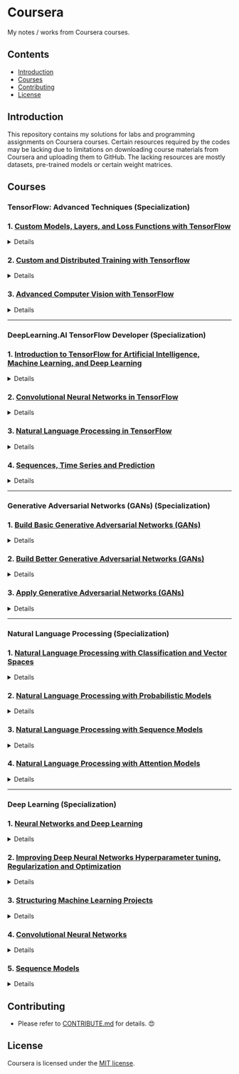 # Coursera
My notes / works from Coursera courses.

## Contents
- [Introduction](#Introduction)
- [Courses](#Courses)
- [Contributing](#Contributing)
- [License](#License)

## Introduction
This repository contains my solutions for labs and programming assignments on Coursera courses. Certain resources required by the codes may be lacking due to limitations on downloading course materials from Coursera and uploading them to GitHub. The lacking resources are mostly datasets, pre-trained models or certain weight matrices.

## Courses
### TensorFlow: Advanced Techniques (Specialization)
### 1. [Custom Models, Layers, and Loss Functions with TensorFlow](https://github.com/y33-j3T/Coursera/tree/master/Custom%20Models%2C%20Layers%2C%20and%20Loss%20Functions%20with%20TensorFlow)
<details>
<summary>Details</summary>

#### Week 1 - Functional APIs
- [Lab: Functional API Practice](https://github.com/stephenjohnmoore/Coursera-Deep-Learning/blob/master/Custom%20Models%2C%20Layers%2C%20and%20Loss%20Functions%20with%20TensorFlow/Week%201%20-%20Functional%20APIs/C1_W1_Lab_1_functional-practice.ipynb)
- [Lab: Multi-output](https://github.com/y33-j3T/Coursera/blob/master/Custom%20Models%2C%20Layers%2C%20and%20Loss%20Functions%20with%20TensorFlow/Week%201%20-%20Functional%20APIs/C1_W1_Lab_2_multi-output.ipynb)
- [Lab: Siamese network](https://github.com/y33-j3T/Coursera/blob/master/Custom%20Models%2C%20Layers%2C%20and%20Loss%20Functions%20with%20TensorFlow/Week%201%20-%20Functional%20APIs/C1_W1_Lab_3_siamese-network.ipynb)
- [Programming Assignment: Multiple Output Models using Keras Functional API](https://github.com/y33-j3T/Coursera/blob/master/Custom%20Models%2C%20Layers%2C%20and%20Loss%20Functions%20with%20TensorFlow/Week%201%20-%20Functional%20APIs/C1W1_Assignment.ipynb)

#### Week 2 - Custom Loss Functions
- [Lab: Huber Loss lab](https://github.com/y33-j3T/Coursera/blob/master/Custom%20Models%2C%20Layers%2C%20and%20Loss%20Functions%20with%20TensorFlow/Week%202%20-%20Custom%20Loss%20Functions/C1_W2_Lab_1_huber-loss.ipynb)
- [Lab: Huber Loss object](https://github.com/y33-j3T/Coursera/blob/master/Custom%20Models%2C%20Layers%2C%20and%20Loss%20Functions%20with%20TensorFlow/Week%202%20-%20Custom%20Loss%20Functions/C1_W2_Lab_2_huber-object-loss.ipynb)
- [Lab: Contrastive loss in the siamese network](https://github.com/y33-j3T/Coursera/blob/master/Custom%20Models%2C%20Layers%2C%20and%20Loss%20Functions%20with%20TensorFlow/Week%201%20-%20Functional%20APIs/C1_W1_Lab_3_siamese-network.ipynb) (same as week 1's siamese network)
- [Programming Assignment: Creating a custom loss function](https://github.com/y33-j3T/Coursera/blob/master/Custom%20Models%2C%20Layers%2C%20and%20Loss%20Functions%20with%20TensorFlow/Week%202%20-%20Custom%20Loss%20Functions/C1W2_Assignment.ipynb)

#### Week 3 - Custom Layers
- [Lab: Lambda layer](https://github.com/y33-j3T/Coursera/blob/master/Custom%20Models%2C%20Layers%2C%20and%20Loss%20Functions%20with%20TensorFlow/Week%203%20-%20Custom%20Layers/C1_W3_Lab_1_lambda-layer.ipynb)
- [Lab: Custom dense layer](https://github.com/y33-j3T/Coursera/blob/master/Custom%20Models%2C%20Layers%2C%20and%20Loss%20Functions%20with%20TensorFlow/Week%203%20-%20Custom%20Layers/C1_W3_Lab_2_custom-dense-layer.ipynb)
- [Lab: Activation in a custom layer](https://github.com/y33-j3T/Coursera/blob/master/Custom%20Models%2C%20Layers%2C%20and%20Loss%20Functions%20with%20TensorFlow/Week%203%20-%20Custom%20Layers/C1_W3_Lab_3_custom-layer-activation.ipynb)
- [Programming Assignment: Implement a Quadratic Layer](https://github.com/y33-j3T/Coursera/blob/master/Custom%20Models%2C%20Layers%2C%20and%20Loss%20Functions%20with%20TensorFlow/Week%203%20-%20Custom%20Layers/C1W3_Assignment.ipynb)

#### Week 4 - Custom Models
- [Lab: Build a basic model](https://github.com/y33-j3T/Coursera/blob/master/Custom%20Models%2C%20Layers%2C%20and%20Loss%20Functions%20with%20TensorFlow/Week%204%20-%20Custom%20Models/C1_W4_Lab_1_basic-model.ipynb)
- [Lab: Build a ResNet model](https://github.com/y33-j3T/Coursera/blob/master/Custom%20Models%2C%20Layers%2C%20and%20Loss%20Functions%20with%20TensorFlow/Week%204%20-%20Custom%20Models/C1_W4_Lab_2_resnet-example.ipynb)
- [Programming Assignment: Create a VGG network](https://github.com/y33-j3T/Coursera/blob/master/Custom%20Models%2C%20Layers%2C%20and%20Loss%20Functions%20with%20TensorFlow/Week%204%20-%20Custom%20Models/C1W4_Assignment.ipynb)

#### Week 5 - Bonus Content - Callbacks
- [Lab: Built-in Callbacks](https://github.com/y33-j3T/Coursera/blob/master/Custom%20Models%2C%20Layers%2C%20and%20Loss%20Functions%20with%20TensorFlow/Week%205%20-%20Bonus%20Content%20-%20Callbacks/C1_W5_Lab_1_exploring-callbacks.ipynb)
- [Lab: Custom Callbacks](https://github.com/y33-j3T/Coursera/blob/master/Custom%20Models%2C%20Layers%2C%20and%20Loss%20Functions%20with%20TensorFlow/Week%205%20-%20Bonus%20Content%20-%20Callbacks/C1_W5_Lab_2_custom-callbacks.ipynb)

</details>


### 2. [Custom and Distributed Training with Tensorflow](https://github.com/y33-j3T/Coursera/tree/master/Custom%20and%20Distributed%20Training%20with%20Tensorflow)
<details>
<summary>Details</summary>

#### Week 1 - Differentiation and Gradients
- [Lab: Basic Tensors](https://github.com/y33-j3T/Coursera/blob/master/Custom%20and%20Distributed%20Training%20with%20Tensorflow/Week%201%20-%20Differentiation%20and%20Gradients/C2_W1_Lab_1_basic-tensors.ipynb)
- [Lab: Gradient Tape Basics](https://github.com/y33-j3T/Coursera/blob/master/Custom%20and%20Distributed%20Training%20with%20Tensorflow/Week%201%20-%20Differentiation%20and%20Gradients/C2_W1_Lab_2_gradient-tape-basics.ipynb)
- [Programming Assignment: Basic Tensor Operations](https://github.com/y33-j3T/Coursera/blob/master/Custom%20and%20Distributed%20Training%20with%20Tensorflow/Week%201%20-%20Differentiation%20and%20Gradients/C2W1_Assignment.ipynb)

#### Week 2 - Custom Training
- [Lab: Training Basics](https://github.com/y33-j3T/Coursera/blob/master/Custom%20and%20Distributed%20Training%20with%20Tensorflow/Week%202%20-%20Custom%20Training/C2_W2_Lab_1_training-basics.ipynb)
- [Lab: Fashion MNIST using Custom Training Loop](https://github.com/y33-j3T/Coursera/blob/master/Custom%20and%20Distributed%20Training%20with%20Tensorflow/Week%202%20-%20Custom%20Training/C2_W2_Lab_2_training-categorical.ipynb)
- [Programming Assignment: Breast Cancer Prediction](https://github.com/y33-j3T/Coursera/blob/master/Custom%20and%20Distributed%20Training%20with%20Tensorflow/Week%202%20-%20Custom%20Training/C2W2_Assignment.ipynb)

#### Week 3 - Graph Mode
- [Lab: AutoGraph Basics](https://github.com/y33-j3T/Coursera/blob/master/Custom%20and%20Distributed%20Training%20with%20Tensorflow/Week%203%20-%20Graph%20Mode/C2_W3_Lab_1_autograph-basics.ipynb)
- [Lab: AutoGraph](https://github.com/y33-j3T/Coursera/blob/master/Custom%20and%20Distributed%20Training%20with%20Tensorflow/Week%203%20-%20Graph%20Mode/C2_W3_Lab_2-graphs-for-complex-code.ipynb)
- [Programming Assignment: Horse or Human?](https://github.com/y33-j3T/Coursera/blob/master/Custom%20and%20Distributed%20Training%20with%20Tensorflow/Week%203%20-%20Graph%20Mode/C2W3_Assignment.ipynb)

#### Week 4 - Distributed Training
- [Lab: Mirrored Strategy](https://github.com/y33-j3T/Coursera/blob/master/Custom%20and%20Distributed%20Training%20with%20Tensorflow/Week%204%20-%20Distributed%20Training/C2_W4_Lab_1_basic-mirrored-strategy.ipynb)
- [Lab: Multi GPU Mirrored Strategy](https://github.com/y33-j3T/Coursera/blob/master/Custom%20and%20Distributed%20Training%20with%20Tensorflow/Week%204%20-%20Distributed%20Training/C2_W4_Lab_2_multi-GPU-mirrored-strategy.ipynb)
- [Lab: TPU Strategy](https://github.com/y33-j3T/Coursera/blob/master/Custom%20and%20Distributed%20Training%20with%20Tensorflow/Week%204%20-%20Distributed%20Training/C2_W4_Lab_3_using-TPU-strategy.ipynb)
- [Lab: One Device Strategy](https://github.com/y33-j3T/Coursera/blob/master/Custom%20and%20Distributed%20Training%20with%20Tensorflow/Week%204%20-%20Distributed%20Training/C2_W4_Lab_4_one-device-strategy.ipynb)
- [Programming Assignment: Distributed Strategy](https://github.com/y33-j3T/Coursera/blob/master/Custom%20and%20Distributed%20Training%20with%20Tensorflow/Week%204%20-%20Distributed%20Training/C2W4_Assignment.ipynb)

</details>


### 3. [Advanced Computer Vision with TensorFlow](https://github.com/y33-j3T/Coursera/tree/master/Advanced%20Computer%20Vision%20with%20TensorFlow)
<details>
<summary>Details</summary>

#### Week 1 - Introduction to Computer Vision
- [Lab: Transfer Learning](https://github.com/y33-j3T/Coursera/blob/master/Advanced%20Computer%20Vision%20with%20TensorFlow/Week%201%20-%20Introduction%20to%20Computer%20Vision/Copy%20of%20C3_W1_Lab_1_transfer_learning_cats_dogs.ipynb)
- [Lab: Transfer Learning with ResNet 50](https://github.com/y33-j3T/Coursera/blob/master/Advanced%20Computer%20Vision%20with%20TensorFlow/Week%201%20-%20Introduction%20to%20Computer%20Vision/Copy%20of%20C3_W1_Lab_2_Transfer_Learning_CIFAR_10.ipynb)
- [Lab: Image Classification and Object Localization](https://github.com/y33-j3T/Coursera/blob/master/Advanced%20Computer%20Vision%20with%20TensorFlow/Week%201%20-%20Introduction%20to%20Computer%20Vision/Copy%20of%20C3_W1_Lab_3_Object_Localization.ipynb)
- [Programming Assignment: Bird Boxes](https://github.com/y33-j3T/Coursera/blob/master/Advanced%20Computer%20Vision%20with%20TensorFlow/Week%201%20-%20Introduction%20to%20Computer%20Vision/Copy%20of%20C3W1_Assignment.ipynb)

#### Week 2 - Object Detection
- [Lab: Implement Simple Object Detection](https://github.com/y33-j3T/Coursera/blob/master/Advanced%20Computer%20Vision%20with%20TensorFlow/Week%202%20-%20Object%20Detection/Copy%20of%20C3_W2_Lab_1_Simple_Object_Detection.ipynb)
- [Lab: Predicting Bounding Boxes for Object Detection](https://github.com/y33-j3T/Coursera/blob/master/Advanced%20Computer%20Vision%20with%20TensorFlow/Week%202%20-%20Object%20Detection/Copy%20of%20C3_W2_Lab_2_Object_Detection.ipynb)
- [Programming Assignment: Zombie Detector](https://github.com/y33-j3T/Coursera/blob/master/Advanced%20Computer%20Vision%20with%20TensorFlow/Week%202%20-%20Object%20Detection/Copy%20of%20C3W2_Assignment.ipynb)

#### Week 3 - Image Segmentation
- [Lab: Implement a Fully Convolutional Neural Network](https://github.com/y33-j3T/Coursera/blob/master/Advanced%20Computer%20Vision%20with%20TensorFlow/Week%203%20-%20Image%20Segmentation/Copy%20of%20C3_W3_Lab_1_VGG16-FCN8-CamVid.ipynb)
- [Lab: Implement a UNet](https://github.com/y33-j3T/Coursera/blob/master/Advanced%20Computer%20Vision%20with%20TensorFlow/Week%203%20-%20Image%20Segmentation/Copy%20of%20C3_W3_Lab_2_OxfordPets-UNet.ipynb)
- [Lab: Instance Segmentation Demo](https://github.com/y33-j3T/Coursera/blob/master/Advanced%20Computer%20Vision%20with%20TensorFlow/Week%203%20-%20Image%20Segmentation/Copy%20of%20C3_W3_Lab_3_Mask-RCNN-ImageSegmentation.ipynb)
- [Programming Assignment: Image Segmentation of Handwritten Digits](https://github.com/y33-j3T/Coursera/blob/master/Advanced%20Computer%20Vision%20with%20TensorFlow/Week%203%20-%20Image%20Segmentation/Copy%20of%20C3W3_Assignment.ipynb)

#### Week 4 - Visualization and Interpretability
- [Lab: Class Activation Maps with Fashion MNIST](https://github.com/y33-j3T/Coursera/blob/master/Advanced%20Computer%20Vision%20with%20TensorFlow/Week%204%20-%20Visualization%20and%20Interpretability/Copy%20of%20C3_W4_Lab_1_FashionMNIST-CAM.ipynb)
- [Lab: Class Activation Maps "Cats vs Dogs"](https://github.com/y33-j3T/Coursera/blob/master/Advanced%20Computer%20Vision%20with%20TensorFlow/Week%204%20-%20Visualization%20and%20Interpretability/Copy%20of%20C3_W4_Lab_2_CatsDogs-CAM.ipynb)
- [Lab: Saliency Maps](https://github.com/y33-j3T/Coursera/blob/master/Advanced%20Computer%20Vision%20with%20TensorFlow/Week%204%20-%20Visualization%20and%20Interpretability/Copy%20of%20C3_W4_Lab_3_Saliency.ipynb)
- [Lab: GradCAM](https://github.com/y33-j3T/Coursera/blob/master/Advanced%20Computer%20Vision%20with%20TensorFlow/Week%204%20-%20Visualization%20and%20Interpretability/Copy%20of%20C3_W4_Lab_4_GradCam.ipynb)
- [Programming Assignment: Cats vs Dogs Saliency Maps](https://github.com/y33-j3T/Coursera/blob/master/Advanced%20Computer%20Vision%20with%20TensorFlow/Week%204%20-%20Visualization%20and%20Interpretability/Copy%20of%20C3W4_Assignment.ipynb)

</details>


---
### DeepLearning.AI TensorFlow Developer (Specialization)
### 1. [Introduction to TensorFlow for Artificial Intelligence, Machine Learning, and Deep Learning](https://github.com/y33-j3T/Coursera/tree/master/Introduction%20to%20TensorFlow%20for%20Artificial%20Intelligence%2C%20Machine%20Learning%2C%20and%20Deep%20Learning)
<details>
<summary>Details</summary>

#### Week 1 - A New Programming Paradigm
- [Programming Assignment: Exercise 1 (Housing Prices)](https://github.com/y33-j3T/Coursera/blob/master/Introduction%20to%20TensorFlow%20for%20Artificial%20Intelligence%2C%20Machine%20Learning%2C%20and%20Deep%20Learning/Week%201%20-%20A%20New%20Programming%20Paradigm/Exercise_1_House_Prices_Question.ipynb)

#### Week 2 - Introduction to Computer Vision
- [Programming Assignment: Exercise 2 (Handwriting Recognition)](https://github.com/y33-j3T/Coursera/blob/master/Introduction%20to%20TensorFlow%20for%20Artificial%20Intelligence%2C%20Machine%20Learning%2C%20and%20Deep%20Learning/Week%202%20-%20Introduction%20to%20Computer%20Vision/Exercise2-Question.ipynb)

#### Week 3 - Enchancing Vision with Convolutional Neural Networks
- [Programming Assignment: Exercise 3 (Improve MNIST with convolutions)](https://github.com/y33-j3T/Coursera/blob/master/Introduction%20to%20TensorFlow%20for%20Artificial%20Intelligence%2C%20Machine%20Learning%2C%20and%20Deep%20Learning/Week%203%20-%20Enchancing%20Vision%20with%20Convolutional%20Neural%20Networks/Excercise-3-Question.ipynb)

#### Week 4 - Using Real-world Images
- [Programming Assignment: Exercise 4 (Handling complex images)](https://github.com/y33-j3T/Coursera/blob/master/Introduction%20to%20TensorFlow%20for%20Artificial%20Intelligence%2C%20Machine%20Learning%2C%20and%20Deep%20Learning/Week%204%20-%20Using%20Real-world%20Images/Exercise4-Question.ipynb)

</details>


### 2. [Convolutional Neural Networks in TensorFlow](https://github.com/y33-j3T/Coursera/tree/master/Convolutional%20Neural%20Networks%20in%20TensorFlow)
<details>
<summary>Details</summary>

#### Week 1 - Exploring a Larger Dataset
[Programming Assignment: Exercise 1 - Cats vs. Dogs](https://github.com/y33-j3T/Coursera/blob/master/Convolutional%20Neural%20Networks%20in%20TensorFlow/Week%201%20-%20Exploring%20a%20Larger%20Dataset/Exercise_1_Cats_vs_Dogs_Question-FINAL.ipynb)

#### Week 2 - Augmentation: A Technique to Avoid Overfitting
[Programming Assignment: Exercise 2 - Cats vs. Dogs using augmentation](https://github.com/y33-j3T/Coursera/blob/master/Convolutional%20Neural%20Networks%20in%20TensorFlow/Week%202%20-%20Augmentation%20A%20Technique%20to%20Avoid%20Overfitting/Exercise_2_Cats_vs_Dogs_using_augmentation_Question-FINAL.ipynb)

#### Week 3 - Transfer Learning
[Programming Assignment: Exercise 3 - Horses vs. humans using Transfer Learning](https://github.com/y33-j3T/Coursera/blob/master/Convolutional%20Neural%20Networks%20in%20TensorFlow/Week%203%20-%20Transfer%20Learning/Exercise_3_Horses_vs_humans_using_Transfer_Learning_Question-FINAL.ipynb)

#### Week 4 - Multiclass Classifications
[Programming Assignment: Exercise 4 - Multi-class classifier](https://github.com/y33-j3T/Coursera/blob/master/Convolutional%20Neural%20Networks%20in%20TensorFlow/Week%204%20-%20Multiclass%20Classifications/Exercise_4_Multi_class_classifier_Question-FINAL.ipynb)

Unable to download `horse-or-human.zip`

</details>


### 3. [Natural Language Processing in TensorFlow](https://github.com/y33-j3T/Coursera/tree/master/Natural%20Language%20Processing%20in%20TensorFlow)
<details>
<summary>Details</summary>

#### Week 1 - Sentiment in Text
- [Ungraded External Tool: Exercise 1 - Explore the BBC news archive](https://github.com/y33-j3T/Coursera/blob/master/Natural%20Language%20Processing%20in%20TensorFlow/Week%201%20-%20Sentiment%20in%20Text/Course_3_Week_1_Exercise_answer.ipynb)
- [Ungraded External Tool: Exercise 1 - Explore the BBC news archive (answer)](https://github.com/y33-j3T/Coursera/blob/master/Natural%20Language%20Processing%20in%20TensorFlow/Week%201%20-%20Sentiment%20in%20Text/Course_3_Week_1_Exercise_answer.ipynb)

#### Week 2 - Word Embeddings
- [Ungraded External Tool: Exercise 2 - BBC news archive](https://github.com/y33-j3T/Coursera/blob/master/Natural%20Language%20Processing%20in%20TensorFlow/Week%202%20-%20Word%20Embeddings/Course_3_Week_2_Exercise_Question.ipynb)
- [Ungraded External Tool: Exercise 2 - BBC news archive (answer)](https://github.com/y33-j3T/Coursera/blob/master/Natural%20Language%20Processing%20in%20TensorFlow/Week%202%20-%20Word%20Embeddings/Course_3_Week_2_Exercise_Answer.ipynb)

#### Week 3 - Sequence Models
- [Ungraded External Tool: Exercise 3 - Exploring overfitting in NLP](https://github.com/y33-j3T/Coursera/blob/master/Natural%20Language%20Processing%20in%20TensorFlow/Week%203%20-%20Sequence%20Models/NLP_Course_Week_3_Exercise_Question.ipynb)
- [Ungraded External Tool: Exercise 3 - Exploring overfitting in NLP (answer)](https://github.com/y33-j3T/Coursera/blob/master/Natural%20Language%20Processing%20in%20TensorFlow/Week%203%20-%20Sequence%20Models/NLP_Course_Week_3_Exercise_Answer.ipynb)

#### Week 4 - Sequence Models and Literature
- [Ungraded External Tool: Exercise 4 - Using LSTMs, see if you can write Shakespeare](https://github.com/y33-j3T/Coursera/blob/master/Natural%20Language%20Processing%20in%20TensorFlow/Week%204%20-%20Sequence%20Models%20and%20Literature/NLP_Week4_Exercise_Shakespeare_Question.ipynb)
- [Ungraded External Tool: Exercise 4 - Using LSTMs, see if you can write Shakespeare (answer)](https://github.com/y33-j3T/Coursera/blob/master/Natural%20Language%20Processing%20in%20TensorFlow/Week%204%20-%20Sequence%20Models%20and%20Literature/NLP_Week4_Exercise_Shakespeare_Answer.ipynb)

</details>


### 4. [Sequences, Time Series and Prediction](https://github.com/y33-j3T/Coursera/tree/master/Sequences%2C%20Time%20Series%20and%20Prediction)
<details>
<summary>Details</summary>

#### Week 1 - Sequences and Prediction
- [Ungraded External Tool: Exercise 1 - Create and predict synthetic data](https://github.com/y33-j3T/Coursera/blob/master/Sequences%2C%20Time%20Series%20and%20Prediction/Week%201%20-%20Sequences%20and%20Prediction/Week_1_Exercise_Question.ipynb)
- [Ungraded External Tool: Exercise 1 - Create and predict synthetic data (answer)](https://github.com/y33-j3T/Coursera/blob/master/Sequences%2C%20Time%20Series%20and%20Prediction/Week%201%20-%20Sequences%20and%20Prediction/Week_1_Exercise_Answer.ipynb)

#### Week 2 - Deep Neural Networks for Time Series
- [Ungraded External Tool: Exercise 2 - Predict with a DNN](https://github.com/y33-j3T/Coursera/blob/master/Sequences%2C%20Time%20Series%20and%20Prediction/Week%202%20-%20Deep%20Neural%20Networks%20for%20Time%20Series/S%2BP_Week_2_Exercise_Question.ipynb)
- [Ungraded External Tool: Exercise 2 - Predict with a DNN (answer)](https://github.com/y33-j3T/Coursera/blob/master/Sequences%2C%20Time%20Series%20and%20Prediction/Week%202%20-%20Deep%20Neural%20Networks%20for%20Time%20Series/S%2BP_Week_2_Exercise_Answer.ipynb)

#### Week 3 - Recurrent Neural Networks for Time Series
- [Ungraded External Tool: Exercise 3 - Mean Absolute Error](https://github.com/y33-j3T/Coursera/blob/master/Sequences%2C%20Time%20Series%20and%20Prediction/Week%203%20-%20Recurrent%20Neural%20Networks%20for%20Time%20Series/S%2BP_Week_3_Exercise_Question.ipynb)
- [Ungraded External Tool: Exercise 3 - Mean Absolute Error (answer)](https://github.com/y33-j3T/Coursera/blob/master/Sequences%2C%20Time%20Series%20and%20Prediction/Week%203%20-%20Recurrent%20Neural%20Networks%20for%20Time%20Series/S%2BP_Week_3_Exercise_Answer.ipynb)

#### Week 4 - Real-world Time Series Data
- [Ungraded External Tool: Exercise 4 - Sunspots](https://github.com/y33-j3T/Coursera/blob/master/Sequences%2C%20Time%20Series%20and%20Prediction/Week%204%20-%20Real-world%20Time%20Series%20Data/S%2BP_Week_4_Exercise_Question.ipynb)
- [Ungraded External Tool: Exercise 4 - Sunspots (answer)](https://github.com/y33-j3T/Coursera/blob/master/Sequences%2C%20Time%20Series%20and%20Prediction/Week%204%20-%20Real-world%20Time%20Series%20Data/S%2BP_Week_4_Exercise_Answer.ipynb)

</details>


---
### Generative Adversarial Networks (GANs) (Specialization)
### 1. [Build Basic Generative Adversarial Networks (GANs)](https://github.com/y33-j3T/Coursera/tree/master/Build%20Basic%20Generative%20Adversarial%20Networks%20(GANs))
<details>
<summary>Details</summary>

#### Week 1 - Intro to GANs
- [Lab: (Optional) Intro to PyTorch](https://github.com/y33-j3T/Coursera/blob/master/Build%20Basic%20Generative%20Adversarial%20Networks%20(GANs)/Week%201%20-%20Intro%20to%20GANs/Intro_to_PyTorch.ipynb)
- [Programming Assignment: Your First GAN](https://github.com/y33-j3T/Coursera/blob/master/Build%20Basic%20Generative%20Adversarial%20Networks%20(GANs)/Week%201%20-%20Intro%20to%20GANs/C1W1_Your_First_GAN.ipynb)

#### Week 2 - Deep Convolutional GANs
- [Programming Assignment: Deep Convolutional GAN (DCGAN)](https://github.com/y33-j3T/Coursera/blob/master/Build%20Basic%20Generative%20Adversarial%20Networks%20(GANs)/Week%202%20-%20Deep%20Convolutional%20GANs/C1_W2_Assignment.ipynb)

#### Week 3 - Wasserstein GANs with Gradient Penalty
- [Lab: (Optional) SN-GAN](https://github.com/y33-j3T/Coursera/blob/master/Build%20Basic%20Generative%20Adversarial%20Networks%20(GANs)/Week%203%20-%20Wasserstein%20GANs%20with%20Gradient%20Penalty/SNGAN.ipynb)
- [Programming Assignment: WGAN](https://github.com/y33-j3T/Coursera/blob/master/Build%20Basic%20Generative%20Adversarial%20Networks%20(GANs)/Week%203%20-%20Wasserstein%20GANs%20with%20Gradient%20Penalty/C1W3_WGAN_GP.ipynb)

#### Week 4 - Conditional GAN & Controllable Generation
- [Lab: (Optional) InfoGAN](https://github.com/y33-j3T/Coursera/blob/master/Build%20Basic%20Generative%20Adversarial%20Networks%20(GANs)/Week%204%20-%20Conditional%20GAN%20%26%20Controllable%20Generation/C1W4_(Optional_Notebook)_InfoGAN.ipynb)
- [Programming Assignment: Conditional GAN](https://github.com/y33-j3T/Coursera/blob/master/Build%20Basic%20Generative%20Adversarial%20Networks%20(GANs)/Week%204%20-%20Conditional%20GAN%20%26%20Controllable%20Generation/C1W4A_Build_a_Conditional_GAN.ipynb)
- [Programming Assignment: Controllable Generation](https://github.com/y33-j3T/Coursera/blob/master/Build%20Basic%20Generative%20Adversarial%20Networks%20(GANs)/Week%204%20-%20Conditional%20GAN%20%26%20Controllable%20Generation/C1W4B_Controllable_Generation.ipynb)

</details>


### 2. [Build Better Generative Adversarial Networks (GANs)](https://github.com/y33-j3T/Coursera/tree/master/Build%20Better%20Generative%20Adversarial%20Networks%20(GANs))
<details>
<summary>Details</summary>

#### Week 1 - Evaluation of GANs
Unable to download `inception_v3_google-1a9a5a14.pth`, `fid_images_tensor.npz`
- [Lab: (Optional) Perceptual Path Length](https://github.com/y33-j3T/Coursera/blob/master/Build%20Better%20Generative%20Adversarial%20Networks%20(GANs)/Week%201%20-%20Evaluation%20of%20GANs/PPL.ipynb)
- [Programming Assignment: Fréchet Inception Distance](https://github.com/y33-j3T/Coursera/blob/master/Build%20Better%20Generative%20Adversarial%20Networks%20(GANs)/Week%201%20-%20Evaluation%20of%20GANs/C2W1_Assignment.ipynb)

#### Week 2 - GAN Disadvantages and Bias
- [Lab: Alternatives: Variational Autoencoders (VAEs)](https://github.com/y33-j3T/Coursera/blob/master/Build%20Better%20Generative%20Adversarial%20Networks%20(GANs)/Week%202%20-%20GAN%20Disadvantages%20and%20Bias/C2W2_VAE.ipynb)
- [Programming Assignment: Bias](https://github.com/y33-j3T/Coursera/blob/master/Build%20Better%20Generative%20Adversarial%20Networks%20(GANs)/Week%202%20-%20GAN%20Disadvantages%20and%20Bias/C2W2_Assignment.ipynb)

#### Week 3 - StyleGAN and Advancements
- [Lab: (Optional) Components of StyleGAN2](https://github.com/y33-j3T/Coursera/blob/master/Build%20Better%20Generative%20Adversarial%20Networks%20(GANs)/Week%203%20-%20StyleGAN%20and%20Advancements/StyleGAN2.ipynb)
- [Lab: (Optional) Components of BigGAN](https://github.com/y33-j3T/Coursera/blob/master/Build%20Better%20Generative%20Adversarial%20Networks%20(GANs)/Week%203%20-%20StyleGAN%20and%20Advancements/BigGAN.ipynb)
- [Programming Assignment: Components of StyleGAN](https://github.com/y33-j3T/Coursera/blob/master/Build%20Better%20Generative%20Adversarial%20Networks%20(GANs)/Week%203%20-%20StyleGAN%20and%20Advancements/C2W3_Assignment.ipynb)

</details>


### 3. [Apply Generative Adversarial Networks (GANs)](https://github.com/y33-j3T/Coursera/tree/master/Apply%20Generative%20Adversarial%20Networks%20(GANs))
<details>
<summary>Details</summary>

#### Week 1 - GANs for Data Augmentation and Privacy
- [Programming Assignment: Data Augmentation](https://github.com/y33-j3T/Coursera/blob/master/Apply%20Generative%20Adversarial%20Networks%20(GANs)/Week%201%20-%20GANs%20for%20Data%20Augmentation%20and%20Privacy/C3W1_Assignment.ipynb)

#### Week 2 - Image-to-Image Translation with Pix2Pix
Unable to download `pix2pix_15000.pth`, `maps`
- [Programming Assignment: U-Net](https://github.com/y33-j3T/Coursera/blob/master/Apply%20Generative%20Adversarial%20Networks%20(GANs)/Week%202%20-%20Image-to-Image%20Translation%20with%20Pix2Pix/C3W2A_Assignment.ipynb)
- [Programming Assignment: Pix2Pix](https://github.com/y33-j3T/Coursera/blob/master/Apply%20Generative%20Adversarial%20Networks%20(GANs)/Week%202%20-%20Image-to-Image%20Translation%20with%20Pix2Pix/C3W2B_Assignment.ipynb)

#### Week 3 - Unpaired Translation with CycleGAN
Unable to download `horse2zebra`, `cycleGAN_100000.pth`
- [Programming Assignment: CycleGAN](https://github.com/y33-j3T/Coursera/blob/master/Apply%20Generative%20Adversarial%20Networks%20(GANs)/Week%203%20-%20Unpaired%20Translation%20with%20CycleGAN/C3W3_Assignment.ipynb)

</details>


---
### Natural Language Processing (Specialization)
### 1. [Natural Language Processing with Classification and Vector Spaces](https://github.com/y33-j3T/Coursera/tree/master/Natural%20Language%20Processing%20with%20Classification%20and%20Vector%20Spaces)
<details>
<summary>Details</summary>

#### Week 1 - Sentiment Analysis with Logistic Regression
- [Lab: Natural Language preprocessing](https://github.com/y33-j3T/Coursera/blob/master/Natural%20Language%20Processing%20with%20Classification%20and%20Vector%20Spaces/Week%201%20-%20Sentiment%20Analysis%20with%20Logistic%20Regression/NLP_C1_W1_lecture_nb_01.ipynb)
- [Lab: Visualizing word frequencies](https://github.com/y33-j3T/Coursera/blob/master/Natural%20Language%20Processing%20with%20Classification%20and%20Vector%20Spaces/Week%201%20-%20Sentiment%20Analysis%20with%20Logistic%20Regression/NLP_C1_W1_lecture_nb_02.ipynb)
- [Lab: Visualizing tweets and Logistic Regression models](https://github.com/y33-j3T/Coursera/blob/master/Natural%20Language%20Processing%20with%20Classification%20and%20Vector%20Spaces/Week%201%20-%20Sentiment%20Analysis%20with%20Logistic%20Regression/NLP_C1_W1_lecture_nb_03.ipynb)
- [Programming Assignment: Assignment: Logistic Regression](https://github.com/y33-j3T/Coursera/blob/master/Natural%20Language%20Processing%20with%20Classification%20and%20Vector%20Spaces/Week%201%20-%20Sentiment%20Analysis%20with%20Logistic%20Regression/C1_W1_Assignment.ipynb)

#### Week 2 - Sentiment Analysis with Naive Bayes
- [Lab: Visualizing likelihoods and confidence ellipses](https://github.com/y33-j3T/Coursera/blob/master/Natural%20Language%20Processing%20with%20Classification%20and%20Vector%20Spaces/Week%202%20-%20Sentiment%20Analysis%20with%20Naive%20Bayes/NLP_C1_W2_lecture_nb_01.ipynb)
- [Programming Assignment: Assignment: Naive Bayes](https://github.com/y33-j3T/Coursera/blob/master/Natural%20Language%20Processing%20with%20Classification%20and%20Vector%20Spaces/Week%202%20-%20Sentiment%20Analysis%20with%20Naive%20Bayes/C1_W2_Assignment.ipynb)

#### Week 3 - Vector Space Models
- [Lab: Linear algebra in Python with Numpy](https://github.com/y33-j3T/Coursera/blob/master/Natural%20Language%20Processing%20with%20Classification%20and%20Vector%20Spaces/Week%203%20-%20Vector%20Space%20Models/NLP_C1_W3_lecture_nb_01.ipynb)
- [Lab: Manipulating word embeddings](https://github.com/y33-j3T/Coursera/blob/master/Natural%20Language%20Processing%20with%20Classification%20and%20Vector%20Spaces/Week%203%20-%20Vector%20Space%20Models/NLP_C1_W3_lecture_nb_02.ipynb)
- [Lab: Another explanation about PCA](https://github.com/y33-j3T/Coursera/blob/master/Natural%20Language%20Processing%20with%20Classification%20and%20Vector%20Spaces/Week%203%20-%20Vector%20Space%20Models/NLP_C1_W3_lecture_nb_03.ipynb)
- [Programming Assignment: Assignment: Word Embeddings](https://github.com/y33-j3T/Coursera/blob/master/Natural%20Language%20Processing%20with%20Classification%20and%20Vector%20Spaces/Week%203%20-%20Vector%20Space%20Models/C1_W3_Assignment.ipynb)

#### Week 4 - Machine Translation and Document Search
- [Lab: Rotation matrices in R2](https://github.com/y33-j3T/Coursera/blob/master/Natural%20Language%20Processing%20with%20Classification%20and%20Vector%20Spaces/Week%204%20-%20Machine%20Translation%20and%20Document%20Search/NLP_C1_W4_lecture_nb_01.ipynb)
- [Lab: Hash tables](https://github.com/y33-j3T/Coursera/blob/master/Natural%20Language%20Processing%20with%20Classification%20and%20Vector%20Spaces/Week%204%20-%20Machine%20Translation%20and%20Document%20Search/NLP_C1_W4_lecture_nb_02.ipynb)
- [Programming Assignment: Word Translation](https://github.com/y33-j3T/Coursera/blob/master/Natural%20Language%20Processing%20with%20Classification%20and%20Vector%20Spaces/Week%204%20-%20Machine%20Translation%20and%20Document%20Search/C1_W4_Assignment.ipynb)

</details>


### 2. [Natural Language Processing with Probabilistic Models](https://github.com/y33-j3T/Coursera/tree/master/Natural%20Language%20Processing%20with%20Probabilistic%20Models)
<details>
<summary>Details</summary>

#### Week 1 - Autocorrect
- [Lab: Building the vocabulary](https://github.com/y33-j3T/Coursera/blob/master/Natural%20Language%20Processing%20with%20Probabilistic%20Models/Week%201%20-%20Autocorrect/NLP_C2_W1_lecture_nb_01.ipynb)
- [Lab: Candidates from edits](https://github.com/y33-j3T/Coursera/blob/master/Natural%20Language%20Processing%20with%20Probabilistic%20Models/Week%201%20-%20Autocorrect/NLP_C2_W1_lecture_nb_02.ipynb)
- [Programming Assignment: Autocorrect](https://github.com/y33-j3T/Coursera/blob/master/Natural%20Language%20Processing%20with%20Probabilistic%20Models/Week%201%20-%20Autocorrect/C2_W1_Assignment.ipynb)

#### Week 2 - Part of Speech Tagging and Hidden Markov Models
- [Lab: Working with text data: numpy](https://github.com/y33-j3T/Coursera/blob/master/Natural%20Language%20Processing%20with%20Probabilistic%20Models/Week%202%20-%20Part%20of%20Speech%20Tagging%20and%20Hidden%20Markov%20Models/NLP_C2_W2_lecture_notebook_numpy.ipynb)
- [Lab: Working with text data: string tags](https://github.com/y33-j3T/Coursera/blob/master/Natural%20Language%20Processing%20with%20Probabilistic%20Models/Week%202%20-%20Part%20of%20Speech%20Tagging%20and%20Hidden%20Markov%20Models/NLP_C2_W2_lecture_notebook_strings_tags.ipynb)
- [Programming Assignment: Part of Speech Tagging](https://github.com/y33-j3T/Coursera/blob/master/Natural%20Language%20Processing%20with%20Probabilistic%20Models/Week%202%20-%20Part%20of%20Speech%20Tagging%20and%20Hidden%20Markov%20Models/C2_W2_Assignment.ipynb)

#### Week 3 - Autocomplete and Language Models
- [Lab: Corpus preprocessing for N-grams](https://github.com/y33-j3T/Coursera/blob/master/Natural%20Language%20Processing%20with%20Probabilistic%20Models/Week%203%20-%20Autocomplete%20and%20Language%20Models/NLP_C2_W3_lecture_nb_01.ipynb)
- [Lab: Building the language model](https://github.com/y33-j3T/Coursera/blob/master/Natural%20Language%20Processing%20with%20Probabilistic%20Models/Week%203%20-%20Autocomplete%20and%20Language%20Models/NLP_C2_W3_lecture_nb_02.ipynb)
- [Lab: Language model generalization](https://github.com/y33-j3T/Coursera/blob/master/Natural%20Language%20Processing%20with%20Probabilistic%20Models/Week%203%20-%20Autocomplete%20and%20Language%20Models/NLP_C2_W3_lecture_nb_03.ipynb)
- [Programming Assignment: Autocomplete](https://github.com/y33-j3T/Coursera/blob/master/Natural%20Language%20Processing%20with%20Probabilistic%20Models/Week%203%20-%20Autocomplete%20and%20Language%20Models/C2_W3_Assignment.ipynb)

#### Week 4 - Word Embeddings with Neural Networks
- [Lab: Data Preparation](https://github.com/y33-j3T/Coursera/blob/master/Natural%20Language%20Processing%20with%20Probabilistic%20Models/Week%204%20-%20Word%20Embeddings%20with%20Neural%20Networks/NLP_C2_W4_lecture_notebook_data_prep.ipynb)
- [Lab: Intro to CBOW model](https://github.com/y33-j3T/Coursera/blob/master/Natural%20Language%20Processing%20with%20Probabilistic%20Models/Week%204%20-%20Word%20Embeddings%20with%20Neural%20Networks/NLP_C2_W4_lecture_notebook_model_architecture.ipynb)
- [Lab: Training the CBOW model](https://github.com/y33-j3T/Coursera/blob/master/Natural%20Language%20Processing%20with%20Probabilistic%20Models/Week%204%20-%20Word%20Embeddings%20with%20Neural%20Networks/NLP_C2_W4_lecture_notebook_model_training.ipynb)
- [Lab: Word Embeddings](https://github.com/y33-j3T/Coursera/blob/master/Natural%20Language%20Processing%20with%20Probabilistic%20Models/Week%204%20-%20Word%20Embeddings%20with%20Neural%20Networks/NLP_C2_W4_lecture_notebook_word_embeddings.ipynb)
- [Lab: Word embeddings step by step](https://github.com/y33-j3T/Coursera/blob/master/Natural%20Language%20Processing%20with%20Probabilistic%20Models/Week%204%20-%20Word%20Embeddings%20with%20Neural%20Networks/NLP_C2_W4_lecture_nb_01.ipynb)
- [Programming Assignment: Word Embeddings](https://github.com/y33-j3T/Coursera/blob/master/Natural%20Language%20Processing%20with%20Probabilistic%20Models/Week%204%20-%20Word%20Embeddings%20with%20Neural%20Networks/C2_W4_Assignment.ipynb)

</details>


### 3. [Natural Language Processing with Sequence Models](https://github.com/y33-j3T/Coursera/tree/master/Natural%20Language%20Processing%20with%20Sequence%20Models)
<details>
<summary>Details</summary>

#### Week 1 - Neural Netowrks for Sentiment Analysis
- [Lab: Introduction to Trax](https://github.com/y33-j3T/Coursera/blob/master/Natural%20Language%20Processing%20with%20Sequence%20Models/Week%201%20-%20Neural%20Netowrks%20for%20Sentiment%20Analysis/NLP_C3_W1_lecture_nb_01_trax_intro.ipynb)
- [Lab: Classes and Subclasses](https://github.com/y33-j3T/Coursera/blob/master/Natural%20Language%20Processing%20with%20Sequence%20Models/Week%201%20-%20Neural%20Netowrks%20for%20Sentiment%20Analysis/NLP_C3_W1_lecture_nb_02_classes.ipynb)
- [Lab: Data Generators](https://github.com/y33-j3T/Coursera/blob/master/Natural%20Language%20Processing%20with%20Sequence%20Models/Week%201%20-%20Neural%20Netowrks%20for%20Sentiment%20Analysis/NLP_C3_W1_lecture_nb_03_data_generatos.ipynb)
- [Programming Assignment: Sentiment with Deep Neural Networks](https://github.com/y33-j3T/Coursera/blob/master/Natural%20Language%20Processing%20with%20Sequence%20Models/Week%201%20-%20Neural%20Netowrks%20for%20Sentiment%20Analysis/C3_W1_Assignment.ipynb)

#### Week 2 - Recurrent Neural Networks for Language Modelling
- [Lab: Hidden State Activation](https://github.com/y33-j3T/Coursera/blob/master/Natural%20Language%20Processing%20with%20Sequence%20Models/Week%202%20-%20Recureent%20Neural%20Networks%20for%20Language%20Modelling/C3_W2_Lecture_Notebook_Hidden_State_Activation.ipynb)
- [Lab: Working with JAX NumPy and Calculating Perplexity](https://github.com/y33-j3T/Coursera/blob/master/Natural%20Language%20Processing%20with%20Sequence%20Models/Week%202%20-%20Recureent%20Neural%20Networks%20for%20Language%20Modelling/C3_W2_lecture_notebook_perplexity.ipynb)
- [Lab: Vanilla RNNs, GRUs and the scan function](https://github.com/y33-j3T/Coursera/blob/master/Natural%20Language%20Processing%20with%20Sequence%20Models/Week%202%20-%20Recureent%20Neural%20Networks%20for%20Language%20Modelling/C3_W2_lecture_notebook_RNNs.ipynb)
- [Lab: Creating a GRU model using Trax](https://github.com/y33-j3T/Coursera/blob/master/Natural%20Language%20Processing%20with%20Sequence%20Models/Week%202%20-%20Recureent%20Neural%20Networks%20for%20Language%20Modelling/C3_W2_lecture_notebook_GRU.ipynb)
- [Programming Assignment: Deep N-grams](https://github.com/y33-j3T/Coursera/blob/master/Natural%20Language%20Processing%20with%20Sequence%20Models/Week%202%20-%20Recureent%20Neural%20Networks%20for%20Language%20Modelling/C3_W2_Assignment.ipynb)

#### Week 3 - LSTMs and Named Entity Recognition
- [Lab: Vanishing Gradients](https://github.com/y33-j3T/Coursera/blob/master/Natural%20Language%20Processing%20with%20Sequence%20Models/Week%203%20-%20LSTMs%20and%20Named%20Entity%20Recognition/C3_W3_Lecture_Notebook_Vanishing_Gradients.ipynb)
- [Programming Assignment: Named Entity Recognition (NER)](https://github.com/y33-j3T/Coursera/blob/master/Natural%20Language%20Processing%20with%20Sequence%20Models/Week%203%20-%20LSTMs%20and%20Named%20Entity%20Recognition/C3_W3_Assignment.ipynb)

#### Week 4 - Siamese Networks
- [Lab: Creating a Siamese Model using Trax](https://github.com/y33-j3T/Coursera/blob/master/Natural%20Language%20Processing%20with%20Sequence%20Models/Week%204%20-%20Siamese%20Networks/C3_W4_lecture_notebook_siamese.ipynb)
- [Lab: Modified Triplet Loss](https://github.com/y33-j3T/Coursera/blob/master/Natural%20Language%20Processing%20with%20Sequence%20Models/Week%204%20-%20Siamese%20Networks/C3_W4_Lecture_Notebook_Modified_Triplet_Loss.ipynb)
- [Lab: Evaluate a Siamese Model](https://github.com/y33-j3T/Coursera/blob/master/Natural%20Language%20Processing%20with%20Sequence%20Models/Week%204%20-%20Siamese%20Networks/C3_W4_lecture_notebook_accuracy.ipynb)
- [Programming Assignment: Question duplicates](https://github.com/y33-j3T/Coursera/blob/master/Natural%20Language%20Processing%20with%20Sequence%20Models/Week%204%20-%20Siamese%20Networks/C3_W4_Assignment.ipynb)

</details>


### 4. [Natural Language Processing with Attention Models](https://github.com/y33-j3T/Coursera/tree/master/Natural%20Language%20Processing%20with%20Attention%20Models)
<details>
<summary>Details</summary>

#### Week 1 - Neural Machine Translation
- [Lab: Stack Semantics](https://github.com/y33-j3T/Coursera/blob/master/Natural%20Language%20Processing%20with%20Attention%20Models/Week%201%20-%20Neural%20Machine%20Translation/C4_W1_Ungraded_Lab_Stack_Semantics.ipynb)
- [Lab: BLEU Score](https://github.com/y33-j3T/Coursera/blob/master/Natural%20Language%20Processing%20with%20Attention%20Models/Week%201%20-%20Neural%20Machine%20Translation/C4_W1_Ungraded_Lab_Bleu_Score.ipynb)
- [Programming Assignment: NMT with Attention](https://github.com/y33-j3T/Coursera/blob/master/Natural%20Language%20Processing%20with%20Attention%20Models/Week%201%20-%20Neural%20Machine%20Translation/C4_W1_Assignment.ipynb)

#### Week 2 - Text Summarization
- [Lab: Attention](https://github.com/y33-j3T/Coursera/blob/master/Natural%20Language%20Processing%20with%20Attention%20Models/Week%202%20-%20Text%20Summarization/C4_W2_lecture_notebook_Attention.ipynb)
- [Lab: The Transformer Decoder](https://github.com/y33-j3T/Coursera/blob/master/Natural%20Language%20Processing%20with%20Attention%20Models/Week%202%20-%20Text%20Summarization/C4_W2_lecture_notebook_Transformer_Decoder.ipynb)
- [Programming Assignment: Transformer Summarizer](https://github.com/y33-j3T/Coursera/blob/master/Natural%20Language%20Processing%20with%20Attention%20Models/Week%202%20-%20Text%20Summarization/C4_W2_Assignment.ipynb)

#### Week 3 - Question Answering
- [Lab: SentencePiece and BPE](https://github.com/y33-j3T/Coursera/blob/master/Natural%20Language%20Processing%20with%20Attention%20Models/Week%203%20-%20Question%20Answering/C4_W3_SentencePiece_and_BPE.ipynb)
- [Lab: BERT Loss](https://github.com/y33-j3T/Coursera/blob/master/Natural%20Language%20Processing%20with%20Attention%20Models/Week%203%20-%20Question%20Answering/C4_W3_Assignment_Ungraded_BERT_Loss.ipynb)
- [Lab: T5](https://github.com/y33-j3T/Coursera/blob/master/Natural%20Language%20Processing%20with%20Attention%20Models/Week%203%20-%20Question%20Answering/C4_W3_Assignment_Ungraded_T5.ipynb)
- [Programming Assignment: Question Answering](https://github.com/y33-j3T/Coursera/blob/master/Natural%20Language%20Processing%20with%20Attention%20Models/Week%203%20-%20Question%20Answering/C4_W3_Assignment.ipynb)

#### Week 4 - Chatbot
- [Lab: Reformer LSH](https://github.com/y33-j3T/Coursera/blob/master/Natural%20Language%20Processing%20with%20Attention%20Models/Week%204%20-%20Chatbot/C4_W4_Ungraded_Lab_Reformer_LSH.ipynb)
- [Lab: Revnet](https://github.com/y33-j3T/Coursera/blob/master/Natural%20Language%20Processing%20with%20Attention%20Models/Week%204%20-%20Chatbot/C4_W4_Ungraded_Lab_Revnet.ipynb)
- [Programming Assignment: Chatbot](https://github.com/y33-j3T/Coursera/blob/master/Natural%20Language%20Processing%20with%20Attention%20Models/Week%204%20-%20Chatbot/C4_W4_Assignment.ipynb)

</details>


---
### Deep Learning (Specialization)
### 1. [Neural Networks and Deep Learning](https://github.com/y33-j3T/Coursera/tree/master/Neural%20Networks%20and%20Deep%20Learning)
<details>
<summary>Details</summary>

#### Week 1 - Introduction to Deep Learning
- No labs / programming assignments

#### Week 2 - Neural Network Basics
- [Practice Programming Assignment: Python Basics with numpy (optional)](https://github.com/y33-j3T/Coursera/blob/master/Neural%20Networks%20and%20Deep%20Learning/Week%202/Python%20Basics%20with%20Numpy/Python_Basics_With_Numpy_v3a.ipynb)
- [Programming Assignment: Logistic Regression with a Neural Network mindset](https://github.com/y33-j3T/Coursera/blob/master/Neural%20Networks%20and%20Deep%20Learning/Week%202/Logistic%20Regression%20as%20a%20Neural%20Network/Logistic_Regression_with_a_Neural_Network_mindset_v6a.ipynb)

#### Week 3 - Shallow Neural Networks
- [Programming Assignment: Planar data classification with a hidden layer](https://github.com/y33-j3T/Coursera/blob/master/Neural%20Networks%20and%20Deep%20Learning/Week%203/Planar%20data%20classification%20with%20one%20hidden%20layer/Planar_data_classification_with_onehidden_layer_v6c.ipynb)

#### Week 4 - Deep Neural Networks
- [Programming Assignment: Building your deep neural network: Step by Step](https://github.com/y33-j3T/Coursera/blob/master/Neural%20Networks%20and%20Deep%20Learning/Week%204/Building%20your%20Deep%20Neural%20Network%20-%20Step%20by%20Step/Building_your_Deep_Neural_Network_Step_by_Step_v8a.ipynb)
- [Programming Assignment: Deep Neural Network Application](https://github.com/y33-j3T/Coursera/blob/master/Neural%20Networks%20and%20Deep%20Learning/Week%204/Deep%20Neural%20Network%20Application%20Image%20Classification/Deep%20Neural%20Network%20-%20Application%20v8.ipynb)

</details>


### 2. [Improving Deep Neural Networks Hyperparameter tuning, Regularization and Optimization](https://github.com/y33-j3T/Coursera/tree/master/Improving%20Deep%20Neural%20Networks%20Hyperparameter%20tuning%2C%20Regularization%20and%20Optimization)
<details>
<summary>Details</summary>

#### Week 1 - Practical Aspects of Deep Learning
- [Programming Assignment: Initialization](https://github.com/y33-j3T/Coursera/blob/master/Improving%20Deep%20Neural%20Networks%20Hyperparameter%20tuning%2C%20Regularization%20and%20Optimization/week5/Initialization/Initialization.ipynb)
- [Programming Assignment: Regularization](https://github.com/y33-j3T/Coursera/blob/master/Improving%20Deep%20Neural%20Networks%20Hyperparameter%20tuning%2C%20Regularization%20and%20Optimization/week5/Regularization/Regularization_v2a.ipynb)
- [Programming Assignment: Gradient Checking](https://github.com/y33-j3T/Coursera/blob/master/Improving%20Deep%20Neural%20Networks%20Hyperparameter%20tuning%2C%20Regularization%20and%20Optimization/week5/Gradient%20Checking/Gradient%20Checking%20v1.ipynb)

#### Week 2 - Optimization Algorithms
- [Programming Assignment: Optimization](https://github.com/y33-j3T/Coursera/blob/master/Improving%20Deep%20Neural%20Networks%20Hyperparameter%20tuning%2C%20Regularization%20and%20Optimization/week6/Optimization_methods_v1b.ipynb)

#### Week 3 - Hyperparameter Tuning, Batch Normalization and Programming Frameworks
- [Programming Assignment: Tensorflow](https://github.com/y33-j3T/Coursera/blob/master/Improving%20Deep%20Neural%20Networks%20Hyperparameter%20tuning%2C%20Regularization%20and%20Optimization/week7/TensorFlow_Tutorial_v3b.ipynb)

</details>


### 3. [Structuring Machine Learning Projects](https://github.com/y33-j3T/Coursera/tree/master/Structuring%20Machine%20Learning%20Projects)
<details>
<summary>Details</summary>

- No labs / programming assignments

</details>


### 4. [Convolutional Neural Networks](https://github.com/y33-j3T/Coursera/tree/master/Convolutional%20Neural%20Networks)
<details>
<summary>Details</summary>

#### Week 1 - Foundations of Convolutional Neural Networks
- [Programming Assignment: Convolutional Model: step by step](https://github.com/y33-j3T/Coursera/blob/master/Convolutional%20Neural%20Networks/week1/Convolution_model_Step_by_Step_v2a.ipynb)
- [Programming Assignment: Convolutional model: application](https://github.com/y33-j3T/Coursera/blob/master/Convolutional%20Neural%20Networks/week1/Convolution_model_Application_v1a.ipynb)

#### Week 2 - Deep Convolutional Models: Case Studies
- [Lab: Keras Tutorial (not graded)](https://github.com/y33-j3T/Coursera/blob/master/Convolutional%20Neural%20Networks/week2/KerasTutorial/Keras_Tutorial_v2a.ipynb)
- [Programming Assignment: Residual Networks](https://github.com/y33-j3T/Coursera/blob/master/Convolutional%20Neural%20Networks/week2/ResNets/Residual_Networks_v2a.ipynb)

#### Week 3 - Object Detection
- [Programming Assignment: Car detection with YOLO](https://github.com/y33-j3T/Coursera/blob/master/Convolutional%20Neural%20Networks/week3/Car%20detection%20for%20Autonomous%20Driving/Autonomous_driving_application_Car_detection_v3a.ipynb)

#### Week 4 - Special Applications: Face Recognition & Neural Style Transfer
- [Programming Assignment: Art generation with Neural Style Transfer](https://github.com/y33-j3T/Coursera/blob/master/Convolutional%20Neural%20Networks/week4/Neural%20Style%20Transfer/Art_Generation_with_Neural_Style_Transfer_v3a.ipynb)
- [Programming Assignment: Face Recognition](https://github.com/y33-j3T/Coursera/blob/master/Convolutional%20Neural%20Networks/week4/Face%20Recognition/Face_Recognition_v3a.ipynb)

</details>


### 5. [Sequence Models](https://github.com/y33-j3T/Coursera/tree/master/Sequence%20Models)
<details>
<summary>Details</summary>

#### Week 1 - Recurrent Neural Networks
- [Programming Assignment: Building a recurrent neural network - step by step](https://github.com/y33-j3T/Coursera/blob/master/Sequence%20Models/Week%201/Building%20a%20Recurrent%20Neural%20Network%20-%20Step%20by%20Step/Building_a_Recurrent_Neural_Network_Step_by_Step_v3b.ipynb)
- [Programming Assignment: Dinosaur Island - Character-Level Language Modeling](https://github.com/y33-j3T/Coursera/blob/master/Sequence%20Models/Week%201/Dinosaur%20Island%20--%20Character-level%20language%20model/Dinosaurus_Island_Character_level_language_model_final_v3b.ipynb)
- [Programming Assignment: Jazz improvisation with LSTM](https://github.com/y33-j3T/Coursera/blob/master/Sequence%20Models/Week%201/Jazz%20improvisation%20with%20LSTM/Improvise_a_Jazz_Solo_with_an_LSTM_Network_v3a.ipynb)

#### Week 2 - Natural Language Processing & Word Embeddings
- [Programming Assignment: Operations on word vectors - Debiasing](https://github.com/y33-j3T/Coursera/blob/master/Sequence%20Models/Week%202/Word%20Vector%20Representation/Operations_on_word_vectors_v2a.ipynb)
- [Programming Assignment: Emojify](https://github.com/y33-j3T/Coursera/blob/master/Sequence%20Models/Week%202/Emojify/Emojify_v2a.ipynb)

#### Week 3 - Sequence Models & Attention Mechanism
- [Programming Assignment: Neural Machine Translation with Attention](https://github.com/y33-j3T/Coursera/blob/master/Sequence%20Models/Week%203/Machine%20Translation/Neural_machine_translation_with_attention_v4a.ipynb)
- [Programming Assignment: Trigger word detection](https://github.com/y33-j3T/Coursera/blob/master/Sequence%20Models/Week%203/Trigger%20word%20detection/Trigger_word_detection_v1a.ipynb)

</details>


## Contributing
- Please refer to [CONTRIBUTE.md](./CONTRIBUTE.md) for details. :heart_eyes:

## License
Coursera is licensed under the [MIT license](./LICENSE).
